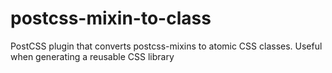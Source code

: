 # postcss-mixin-to-class
PostCSS plugin that converts postcss-mixins to atomic CSS classes. Useful when generating a reusable CSS library
